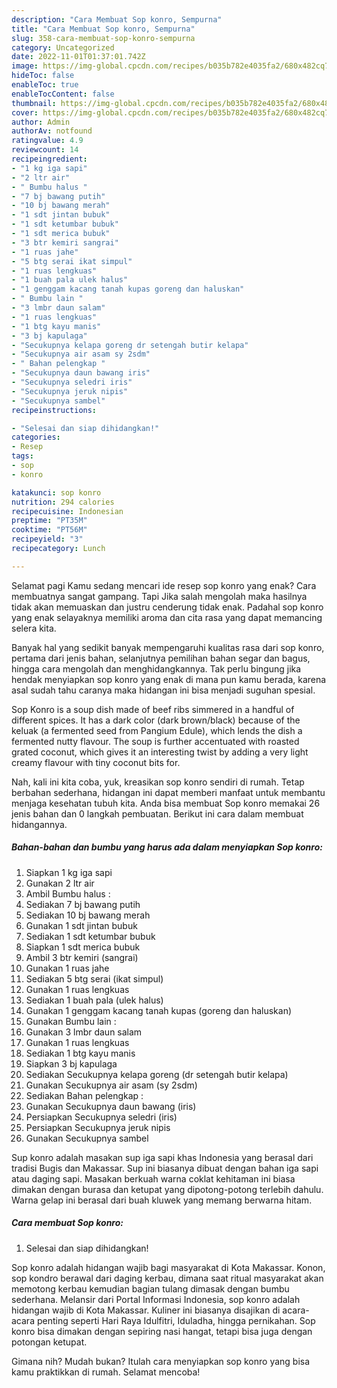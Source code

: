 ```yaml
---
description: "Cara Membuat Sop konro, Sempurna"
title: "Cara Membuat Sop konro, Sempurna"
slug: 358-cara-membuat-sop-konro-sempurna
category: Uncategorized
date: 2022-11-01T01:37:01.742Z
image: https://img-global.cpcdn.com/recipes/b035b782e4035fa2/680x482cq70/sop-konro-foto-resep-utama.jpg
hideToc: false
enableToc: true
enableTocContent: false
thumbnail: https://img-global.cpcdn.com/recipes/b035b782e4035fa2/680x482cq70/sop-konro-foto-resep-utama.jpg
cover: https://img-global.cpcdn.com/recipes/b035b782e4035fa2/680x482cq70/sop-konro-foto-resep-utama.jpg
author: Admin
authorAv: notfound
ratingvalue: 4.9
reviewcount: 14
recipeingredient:
- "1 kg iga sapi"
- "2 ltr air"
- " Bumbu halus "
- "7 bj bawang putih"
- "10 bj bawang merah"
- "1 sdt jintan bubuk"
- "1 sdt ketumbar bubuk"
- "1 sdt merica bubuk"
- "3 btr kemiri sangrai"
- "1 ruas jahe"
- "5 btg serai ikat simpul"
- "1 ruas lengkuas"
- "1 buah pala ulek halus"
- "1 genggam kacang tanah kupas goreng dan haluskan"
- " Bumbu lain "
- "3 lmbr daun salam"
- "1 ruas lengkuas"
- "1 btg kayu manis"
- "3 bj kapulaga"
- "Secukupnya kelapa goreng dr setengah butir kelapa"
- "Secukupnya air asam sy 2sdm"
- " Bahan pelengkap "
- "Secukupnya daun bawang iris"
- "Secukupnya seledri iris"
- "Secukupnya jeruk nipis"
- "Secukupnya sambel"
recipeinstructions:

- "Selesai dan siap dihidangkan!"
categories:
- Resep
tags:
- sop
- konro

katakunci: sop konro 
nutrition: 294 calories
recipecuisine: Indonesian
preptime: "PT35M"
cooktime: "PT56M"
recipeyield: "3"
recipecategory: Lunch

---
```



Selamat pagi Kamu sedang mencari ide resep sop konro yang enak? Cara membuatnya sangat gampang. Tapi Jika salah mengolah maka hasilnya tidak akan memuaskan dan justru cenderung tidak enak. Padahal sop konro yang enak selayaknya memiliki aroma dan cita rasa yang dapat memancing selera kita.


Banyak hal yang sedikit banyak mempengaruhi kualitas rasa dari sop konro, pertama dari jenis bahan, selanjutnya pemilihan bahan segar dan bagus, hingga cara mengolah dan menghidangkannya. Tak perlu bingung jika hendak menyiapkan sop konro yang enak di mana pun kamu berada, karena asal sudah tahu caranya maka hidangan ini bisa menjadi suguhan spesial.

Sop Konro is a soup dish made of beef ribs simmered in a handful of different spices. It has a dark color (dark brown/black) because of the keluak (a fermented seed from Pangium Edule), which lends the dish a fermented nutty flavour. The soup is further accentuated with roasted grated coconut, which gives it an interesting twist by adding a very light creamy flavour with tiny coconut bits for.


Nah, kali ini kita coba, yuk, kreasikan sop konro sendiri di rumah. Tetap berbahan sederhana, hidangan ini dapat memberi manfaat untuk membantu menjaga kesehatan tubuh kita. Anda bisa membuat Sop konro memakai 26 jenis bahan dan 0 langkah pembuatan. Berikut ini cara dalam membuat hidangannya.

<!--inarticleads1-->

##### Bahan-bahan dan bumbu yang harus ada dalam menyiapkan Sop konro:

1. Siapkan 1 kg iga sapi
1. Gunakan 2 ltr air
1. Ambil  Bumbu halus :
1. Sediakan 7 bj bawang putih
1. Sediakan 10 bj bawang merah
1. Gunakan 1 sdt jintan bubuk
1. Sediakan 1 sdt ketumbar bubuk
1. Siapkan 1 sdt merica bubuk
1. Ambil 3 btr kemiri (sangrai)
1. Gunakan 1 ruas jahe
1. Sediakan 5 btg serai (ikat simpul)
1. Gunakan 1 ruas lengkuas
1. Sediakan 1 buah pala (ulek halus)
1. Gunakan 1 genggam kacang tanah kupas (goreng dan haluskan)
1. Gunakan  Bumbu lain :
1. Gunakan 3 lmbr daun salam
1. Gunakan 1 ruas lengkuas
1. Sediakan 1 btg kayu manis
1. Siapkan 3 bj kapulaga
1. Sediakan Secukupnya kelapa goreng (dr setengah butir kelapa)
1. Gunakan Secukupnya air asam (sy 2sdm)
1. Sediakan  Bahan pelengkap :
1. Gunakan Secukupnya daun bawang (iris)
1. Persiapkan Secukupnya seledri (iris)
1. Persiapkan Secukupnya jeruk nipis
1. Gunakan Secukupnya sambel


Sup konro adalah masakan sup iga sapi khas Indonesia yang berasal dari tradisi Bugis dan Makassar. Sup ini biasanya dibuat dengan bahan iga sapi atau daging sapi. Masakan berkuah warna coklat kehitaman ini biasa dimakan dengan burasa dan ketupat yang dipotong-potong terlebih dahulu. Warna gelap ini berasal dari buah kluwek yang memang berwarna hitam. 

<!--inarticleads2-->

##### Cara membuat Sop konro:


1. Selesai dan siap dihidangkan!

Sop konro adalah hidangan wajib bagi masyarakat di Kota Makassar. Konon, sop kondro berawal dari daging kerbau, dimana saat ritual masyarakat akan memotong kerbau kemudian bagian tulang dimasak dengan bumbu sederhana. Melansir dari Portal Informasi Indonesia, sop konro adalah hidangan wajib di Kota Makassar. Kuliner ini biasanya disajikan di acara-acara penting seperti Hari Raya Idulfitri, Iduladha, hingga pernikahan. Sop konro bisa dimakan dengan sepiring nasi hangat, tetapi bisa juga dengan potongan ketupat. 

Gimana nih? Mudah bukan? Itulah cara menyiapkan sop konro yang bisa kamu praktikkan di rumah. Selamat mencoba!
